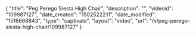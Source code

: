 {
    "title": "Peg Perego Siesta High Chair",
    "description": "",
    "videoid": "109987127",
    "date_created": "1502522211",
    "date_modified": "1516668843",
    "type": "captivate",
    "layout": "video",
    "url": "\/v\/peg-perego-siesta-high-chair\/109987127"
}
